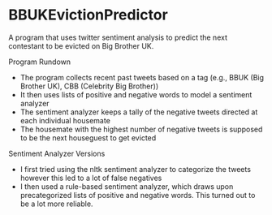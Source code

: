 # BBUKEvictionPredictor
A program that uses twitter sentiment analysis to predict the next contestant to be evicted on Big Brother UK.

Program Rundown
- The program collects recent past tweets based on a tag (e.g., BBUK (Big Brother UK), CBB (Celebrity Big Brother))
- It then uses lists of positive and negative words to model a sentiment analyzer
- The sentiment analyzer keeps a tally of the negative tweets directed at each individual housemate
- The housemate with the highest number of negative tweets is supposed to be the next houseguest to get evicted

Sentiment Analyzer Versions
- I first tried using the nltk sentiment analyzer to categorize the tweets however this led to a lot of false negatives
- I then used a rule-based sentiment analyzer, which draws upon precategorized lists of positive and negative words.  This turned out to be a lot more reliable.